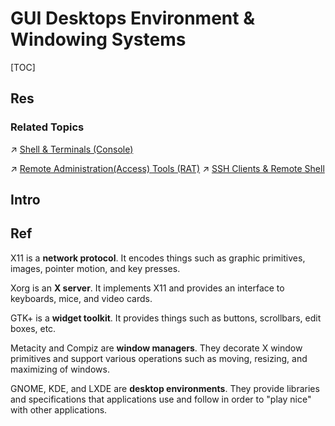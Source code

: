 # GUI Desktops Environment & Windowing Systems

[TOC]



## Res
### Related Topics
↗ [Shell & Terminals (Console)](../../../🐚%20Shell%20&%20Terminals%20(Console)/Shell%20&%20Terminals%20(Console).md)

↗ [Remote Administration(Access) Tools (RAT)](../../../../../../🧰%20Generic%20Tools%20&%20Projects/Remote%20Administration(Access)%20Tools%20(RAT)/Remote%20Administration(Access)%20Tools%20(RAT).md)
↗ [SSH Clients & Remote Shell](../../../../../../../CyberSecurity/Network%20Security/🏇%20Network%20Security%20Basics%20&%20Protocols/📱%20Application%20Layer%20Security%20Protocols/SSH%20(Secure%20SHell)/SSH%20Clients%20&%20Remote%20Shell/SSH%20Clients%20&%20Remote%20Shell.md)



## Intro


## Ref
[👍 Window Manager vs. Desktop Environment vs. Window System? What's the difference? | StackExchange]: https://superuser.com/a/291302/1656771

X11 is a **network protocol**. It encodes things such as graphic primitives, images, pointer motion, and key presses.

Xorg is an **X server**. It implements X11 and provides an interface to keyboards, mice, and video cards.

GTK+ is a **widget toolkit**. It provides things such as buttons, scrollbars, edit boxes, etc.

Metacity and Compiz are **window managers**. They decorate X window primitives and support various operations such as moving, resizing, and maximizing of windows.

GNOME, KDE, and LXDE are **desktop environments**. They provide libraries and specifications that applications use and follow in order to "play nice" with other applications.
